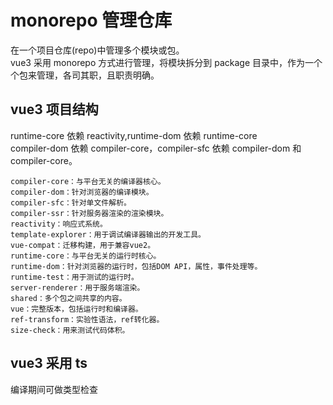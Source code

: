 # monorepo 管理仓库

在一个项目仓库(repo)中管理多个模块或包。<br>
vue3 采用 monorepo 方式进行管理，将模块拆分到 package 目录中，作为一个个包来管理，各司其职，且职责明确。<br>

## vue3 项目结构

runtime-core 依赖 reactivity,runtime-dom 依赖 runtime-core<br>
compiler-dom 依赖 compiler-core，compiler-sfc 依赖 compiler-dom 和 compiler-core。

```
compiler-core：与平台无关的编译器核心。
compiler-dom：针对浏览器的编译模块。
compiler-sfc：针对单文件解析。
compiler-ssr：针对服务器渲染的渲染模块。
reactivity：响应式系统。
template-explorer：用于调试编译器输出的开发工具。
vue-compat：迁移构建，用于兼容vue2。
runtime-core：与平台无关的运行时核心。
runtime-dom：针对浏览器的运行时，包括DOM API，属性，事件处理等。
runtime-test：用于测试的运行时。
server-renderer：用于服务端渲染。
shared：多个包之间共享的内容。
vue：完整版本，包括运行时和编译器。
ref-transform：实验性语法，ref转化器。
size-check：用来测试代码体积。
```

## vue3 采用 ts

编译期间可做类型检查
